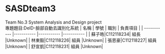 # SASDteam3
Team No.3 System Analysis and Design project  
專題題目:DeID-臉部自動去識別化系統
| 名稱 |  學號  | 職別 | 負責項目 |
| ----------- |----------- |----------- |----------- |
| 蘇子皓|C112118234| 組長 |Unknown|
| 林東毅|C112118226| 組員 |Unknown|
| 張恩豪|C112118227| 組員 |Unknown|
| 舒宣凱|C112118231| 組員 |Unknown|
